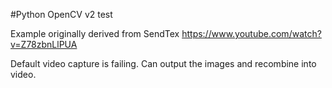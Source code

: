 #Python OpenCV v2 test

Example originally derived from 
SendTex
https://www.youtube.com/watch?v=Z78zbnLlPUA

Default video capture is failing. Can output the images and recombine into video.




